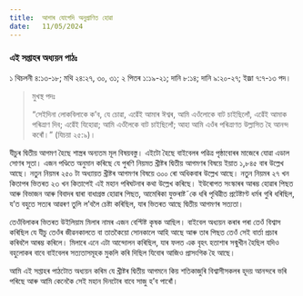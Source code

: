 ```yaml
---
title:  আশাৰ যোগেদি অনুপ্ৰাণিত হোৱা
date:   11/05/2024
---
```


### এই সপ্তাহৰ অধ্যয়ন পাঠঃ
১ থিচলনী ৪:১৩-১৮; মথি ২৪:২৭, ৩০, ৩১; ২ পিতৰ ১:১৯-২১; দানি ৮:১৪; দানি ৯:২০-২৭; ইজ্ৰা ৭:৭-১৩ পদ।

> <p>মুখস্থ পদঃ</p>
> “সেইদিনা লোকবিলাকে ক’ব, যে চোৱা, এৱেঁই আমাৰ ঈশ্বৰ, আমি এওঁলোকে বাট চাইছিলোঁ, এৱেঁই আমাক পৰিত্ৰাণ দিব; এৱেঁই যিহোৱা; আমি এওঁলৈকে বাট চাইছিলোঁ; আহা আমি এওঁৰ পৰিত্ৰাণত উল্লাসিত হৈ আনন্দ কৰোঁ।” (যিচয়া ২৫:৯)।

যীচুৰ দ্বিতীয় আগমণ হৈছে শাস্ত্ৰৰ অন্যতম মূল বিষয়বস্তু। এইটো হৈছে বাইবেলৰ পৱিত্ৰ পৃষ্ঠাবোৰৰ মাজেৰে যোৱা এডাল সোণৰ সূতা। এজন পণ্ডিতে অনুমান কৰিছে যে পুৰণি নিয়মত খ্ৰীষ্টৰ দ্বিতীয় আগমণৰ বিষয়ে ইয়াত ১,৮৪৫ বাৰ উল্লেখ আছে। নতুন নিয়মৰ ২৫০ টা অধ্যায়ত খ্ৰীষ্টৰ আগমণৰ বিষয়ে ৩০০ ৰো অধিকবাৰ উল্লেখ আছে। নতুন নিয়মৰ ২৭ খন কিতাপৰ ভিতৰত ২৩ খন কিতাপেই এই মহান পৰিঘটনাৰ কথা উল্লেখ কৰিছে। ইউৰোপত সংস্কাৰৰ আৰম্ভ হোৱাৰ পিছত আৰু বিভাজন আৰু বিবাদৰ দ্বাৰা বাধাগ্ৰস্ত হোৱাৰ পিছত, আমেৰিকা যুক্তৰাষ্ট˜কে ধৰি পৃথিৱীত প্ৰটেষ্টাণ্ট ধৰ্মৰ গুৰি ধৰিছিল, য’ত বহুতে সত্যৰ আৱৰণ তুলি ল’বলৈ চেষ্টা কৰিছিল, যাৰ ভিতৰত আছে দ্বিতীয় আগমণৰ সত্যতা।

তেওঁবিলাকৰ ভিতৰত উইলিয়াম মিলাৰ নামৰ এজন বেপ্টিষ্ট কৃষক আছিল। বাইবেল অধ্যয়ন কৰাৰ পৰা তেওঁ বিশ্বাস কৰিছিল যে যীচু তেওঁৰ জীৱনকালতে বা তাতকৈয়ো সোনকালে আহি আছে আৰু তাৰ পিছত তেওঁ সেই বাৰ্তা প্ৰচাৰ কৰিবলৈ আৰম্ভ কৰিলে। মিলাৰে এনে এটা আন্দোলন কৰিছিল, যাৰ ফলত এক বৃহৎ হতাশাৰ সন্মুখীন হৈছিল যদিও বহুলোকৰ বাবে বাইবেলৰ সত্যতাসমূহক মুকলি কৰি দিছিল যিবোৰ আজিও প্ৰাসংগিক হৈ আছে।

আমি এই সপ্তাহৰ পাঠটোত অধ্যয়ন কৰিম যে খ্ৰীষ্টৰ দ্বিতীয় আগমনে কিয় শতিকাজুৰি বিশ্বাসীসকলৰ হূদয় আনন্দৰে ভৰি পৰিছে আৰু আমি কেনেকৈ সেই মহান দিনটোৰ বাবে সাজু হ’ব পাৰোঁ।
